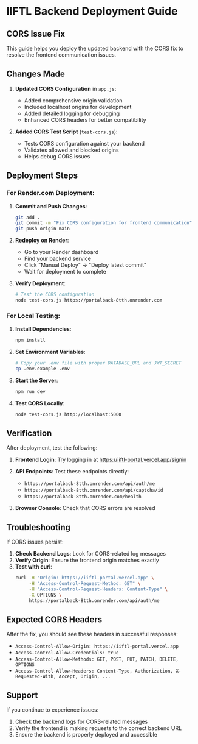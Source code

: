 # IIFTL Backend Deployment Guide

## CORS Issue Fix

This guide helps you deploy the updated backend with the CORS fix to resolve the frontend communication issues.

## Changes Made

1. **Updated CORS Configuration** in `app.js`:
   - Added comprehensive origin validation
   - Included localhost origins for development
   - Added detailed logging for debugging
   - Enhanced CORS headers for better compatibility

2. **Added CORS Test Script** (`test-cors.js`):
   - Tests CORS configuration against your backend
   - Validates allowed and blocked origins
   - Helps debug CORS issues

## Deployment Steps

### For Render.com Deployment:

1. **Commit and Push Changes**:
   ```bash
   git add .
   git commit -m "Fix CORS configuration for frontend communication"
   git push origin main
   ```

2. **Redeploy on Render**:
   - Go to your Render dashboard
   - Find your backend service
   - Click "Manual Deploy" → "Deploy latest commit"
   - Wait for deployment to complete

3. **Verify Deployment**:
   ```bash
   # Test the CORS configuration
   node test-cors.js https://portalback-8tth.onrender.com
   ```

### For Local Testing:

1. **Install Dependencies**:
   ```bash
   npm install
   ```

2. **Set Environment Variables**:
   ```bash
   # Copy your .env file with proper DATABASE_URL and JWT_SECRET
   cp .env.example .env
   ```

3. **Start the Server**:
   ```bash
   npm run dev
   ```

4. **Test CORS Locally**:
   ```bash
   node test-cors.js http://localhost:5000
   ```

## Verification

After deployment, test the following:

1. **Frontend Login**: Try logging in at https://iiftl-portal.vercel.app/signin
2. **API Endpoints**: Test these endpoints directly:
   - `https://portalback-8tth.onrender.com/api/auth/me`
   - `https://portalback-8tth.onrender.com/api/captcha/id`
   - `https://portalback-8tth.onrender.com/health`

3. **Browser Console**: Check that CORS errors are resolved

## Troubleshooting

If CORS issues persist:

1. **Check Backend Logs**: Look for CORS-related log messages
2. **Verify Origin**: Ensure the frontend origin matches exactly
3. **Test with curl**:
   ```bash
   curl -H "Origin: https://iiftl-portal.vercel.app" \
        -H "Access-Control-Request-Method: GET" \
        -H "Access-Control-Request-Headers: Content-Type" \
        -X OPTIONS \
        https://portalback-8tth.onrender.com/api/auth/me
   ```

## Expected CORS Headers

After the fix, you should see these headers in successful responses:
- `Access-Control-Allow-Origin: https://iiftl-portal.vercel.app`
- `Access-Control-Allow-Credentials: true`
- `Access-Control-Allow-Methods: GET, POST, PUT, PATCH, DELETE, OPTIONS`
- `Access-Control-Allow-Headers: Content-Type, Authorization, X-Requested-With, Accept, Origin, ...`

## Support

If you continue to experience issues:
1. Check the backend logs for CORS-related messages
2. Verify the frontend is making requests to the correct backend URL
3. Ensure the backend is properly deployed and accessible